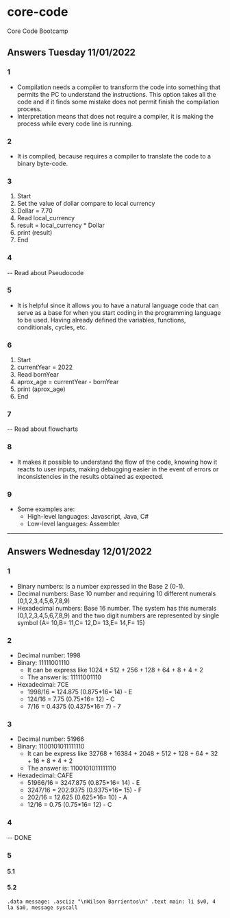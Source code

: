 # core-code
Core Code Bootcamp

## Answers Tuesday 11/01/2022

### 1 
- Compilation needs a compiler to transform the code into something that permits the PC to understand the instructions.
This option takes all the code and if it finds some mistake does not permit finish the compilation process.
- Interpretation means that does not require a compiler, it is making the process while every code line is running.

### 2
- It is compiled, because requires a compiler to translate the code to a binary byte-code.

### 3
1. Start
2. Set the value of dollar compare to local currency
3. Dollar = 7.70
4. Read local_currency
5. result = local_currency * Dollar
6. print (result)
7. End

### 4
-- Read about Pseudocode

### 5
- It is helpful since it allows you to have a natural language code that can serve as a base for when you start coding in the programming language to be used.
Having already defined the variables, functions, conditionals, cycles, etc.

### 6
1. Start
2. currentYear = 2022
3. Read bornYear
4. aprox_age = currentYear - bornYear
5. print (aprox_age)
6. End

### 7
-- Read about flowcharts

### 8
- It makes it possible to understand the flow of the code, knowing how it reacts to user inputs, making debugging easier in the event of errors or inconsistencies in the results obtained as expected.

### 9
- Some examples are:
  * High-level languages: Javascript, Java, C#
  * Low-level languages: Assembler

-----------------------------------------------------
## Answers Wednesday 12/01/2022

### 1 
- Binary numbers: Is a number expressed in the Base 2 (0-1).
- Decimal numbers: Base 10 number and requiring 10 different numerals (0,1,2,3,4,5,6,7,8,9)
- Hexadecimal numbers: Base 16 number. The system has this numerals (0,1,2,3,4,5,6,7,8,9) and the two digit numbers are represented by single symbol (A= 10,B= 11,C= 12,D= 13,E= 14,F= 15)

### 2
- Decimal number: 1998
- Binary: 11111001110
  * It can be express like 1024 + 512 + 256 + 128 + 64 + 8 + 4 + 2
  * The answer is: 11111001110
- Hexadecimal: 7CE
  * 1998/16 = 124.875 (0.875*16= 14) - E
  * 124/16 = 7.75 (0.75*16= 12) - C
  * 7/16 = 0.4375 (0.4375*16= 7) - 7
    
### 3
- Decimal number: 51966
- Binary: 1100101011111110
  * It can be express like 32768 + 16384 + 2048 + 512 + 128 + 64 + 32 + 16 + 8 + 4 + 2
  * The answer is: 1100101011111110
- Hexadecimal: CAFE
  * 51966/16 = 3247.875 (0.875*16= 14) - E
  * 3247/16 = 202.9375 (0.9375*16= 15) - F
  * 202/16 = 12.625 (0.625*16= 10) - A
  * 12/16 = 0.75 (0.75*16= 12) - C

### 4
-- DONE

### 5
#### 5.1
#### 5.2
`.data message: .asciiz "\nWilson Barrientos\n" .text main: li $v0, 4 la $a0, message syscall`
